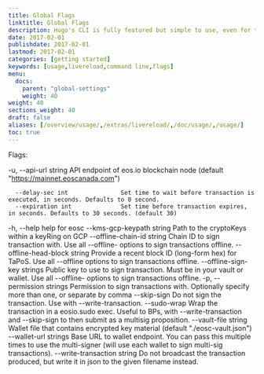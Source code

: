 ```yaml
---
title: Global Flags
linktitle: Global Flags
description: Hugo's CLI is fully featured but simple to use, even for those who have very limited experience working from the command line.
date: 2017-02-01
publishdate: 2017-02-01
lastmod: 2017-02-01
categories: [getting started]
keywords: [usage,livereload,command line,flags]
menu:
  docs:
    parent: "global-settings"
    weight: 40
weight: 40
sections_weight: 40
draft: false
aliases: [/overview/usage/,/extras/livereload/,/doc/usage/,/usage/]
toc: true
---
```


Flags:

  -u, --api-url string              API endpoint of eos.io blockchain node (default "https://mainnet.eoscanada.com")
  
      --delay-sec int               Set time to wait before transaction is executed, in seconds. Defaults to 0 second.
      --expiration int              Set time before transaction expires, in seconds. Defaults to 30 seconds. (default 30)
  -h, --help                        help for eosc
      --kms-gcp-keypath string      Path to the cryptoKeys within a keyRing on GCP
      --offline-chain-id string     Chain ID to sign transaction with. Use all --offline- options to sign transactions offline.
      --offline-head-block string   Provide a recent block ID (long-form hex) for TaPoS. Use all --offline options to sign transactions offline.
      --offline-sign-key strings    Public key to use to sign transaction. Must be in your vault or wallet. Use all --offline- options to sign transactions offline.
  -p, --permission strings          Permission to sign transactions with. Optionally specify more than one, or separate by comma
      --skip-sign                   Do not sign the transaction. Use with --write-transaction.
      --sudo-wrap                   Wrap the transaction in a eosio.sudo exec. Useful to BPs, with --write-transaction and --skip-sign to then submit as a multisig proposition.
      --vault-file string           Wallet file that contains encrypted key material (default "./eosc-vault.json")
      --wallet-url strings          Base URL to wallet endpoint. You can pass this multiple times to use the multi-signer (will use each wallet to sign multi-sig transactions).
      --write-transaction string    Do not broadcast the transaction produced, but write it in json to the given filename instead.
